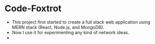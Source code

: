 # Code-Foxtrot

* This project first started to create a full stack web application using MERN stack (React, Node.js, and MongoDB).
* Now I use it for experimenting any kind of network ideas.
* 